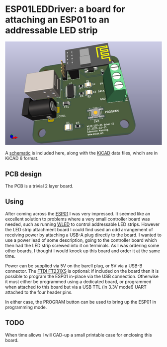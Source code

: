 # ESP01LEDDriver: a board for attaching an ESP01 to an addressable LED strip

![ESP01LEDDriver PCB](/images/ESP01LEDDriver.png)

A [schematic](ESP01LEDDriver.pdf) is included here, along with the
[KiCAD](https://www.kicad.org) data files, whcih are in KiCAD 6 format.

## PCB design

The PCB is a trivial 2 layer board.

## Using

After coming across the
[ESP01](https://www.instructables.com/Getting-Started-With-the-ESP8266-ESP-01/)
I was very impressed. It seemed like an excellent solution to problems where a
very small controller board was needed, such as running
[WLED](https://kno.wled.ge) to control addressable LED strips. However the LED
strip attachment board I could find used an odd arrangement of receiving power
by attaching a USB-A plug directly to the board. I wanted to use a power lead of
some description, going to the controller board which then had the LED strip
screwed into it on terminals. As I was ordering some other boards, I thought I
would knock up this board and order it at the same time.

Power can be supplied via 5V on the barell plug, or 5V via a USB-B connector.
The [FTDI
FT231XS](https://ftdichip.com/wp-content/uploads/2021/10/DS_FT231X.pdf) is
optional: if included on the board then it is possible to program the ESP01
in-place via the USB connection. Otherwise it must either be programmed using a
dedicated board, or programmed when attached to this board but via a USB TTL (in
3.3V mode!) UART attached to the four header pins.

In either case, the PROGRAM button can be used to bring up the ESP01 in
programming mode.

## TODO

When time allows I will CAD-up a small printable case for enclosing this board.
